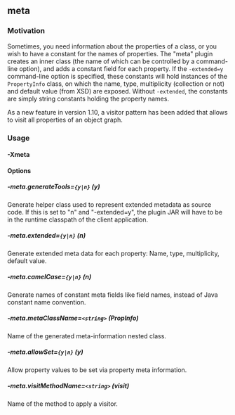 ## meta
### Motivation
Sometimes, you need information about the properties of a class, or you wish to have a constant for the names of properties.
The "meta" plugin creates an inner class (the name of which can be controlled by a command-line option), and adds a constant
field for each property. If the `-extended=y` command-line option is specified, these constants will hold instances of the
`PropertyInfo` class, on which the name, type, multiplicity (collection or not) and default value (from XSD) are exposed.
Without `-extended`, the constants are simply string constants holding the property names.

As a new feature in version 1.10, a visitor pattern has been added that allows to visit all properties of
an object graph.


### Usage
#### -Xmeta

#### Options

##### -meta.generateTools=`{y|n}` (y)
Generate helper class used to represent extended metadata as source code.
If this is set to "n" and "-extended=y", the plugin JAR will have to be in the runtime classpath of the client application.


##### -meta.extended=`{y|n}` (n)
Generate extended meta data for each property: Name, type, multiplicity, default value.


##### -meta.camelCase=`{y|n}` (n)
Generate names of constant meta fields like field names, instead of Java constant name convention.


##### -meta.metaClassName=`<string>` (PropInfo)
Name of the generated meta-information nested class.


##### -meta.allowSet=`{y|n}` (y)
Allow property values to be set via property meta information.


##### -meta.visitMethodName=`<string>` (visit)
Name of the method to apply a visitor.

